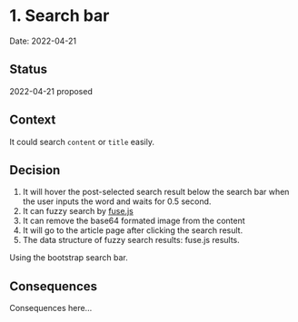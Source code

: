 # 1. Search bar

Date: 2022-04-21

## Status

2022-04-21 proposed

## Context

It could search `content` or `title` easily.

## Decision

1. It will hover the post-selected search result below the search bar when the user inputs the word and waits for 0.5 second.
2. It can fuzzy search by [fuse.js](https://fusejs.io)
3. It can remove the base64 formated image from the content
4. It will go to the article page after clicking the search result.
5. The data structure of fuzzy search results: fuse.js results.

Using the bootstrap search bar.

## Consequences

Consequences here...
